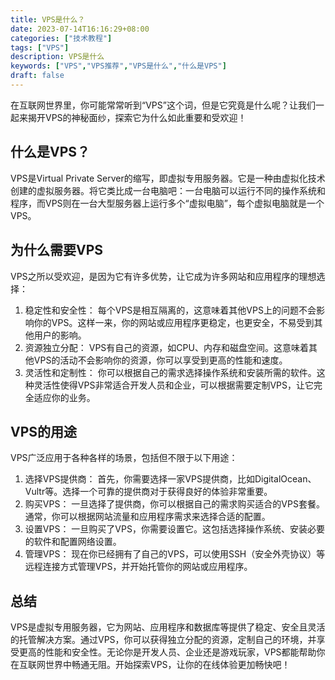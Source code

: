 ```yaml
---
title: VPS是什么？
date: 2023-07-14T16:16:29+08:00
categories: ["技术教程"]
tags: ["VPS"]
description: VPS是什么
keywords: ["VPS","VPS推荐","VPS是什么","什么是VPS"]
draft: false
---
```


在互联网世界里，你可能常常听到“VPS”这个词，但是它究竟是什么呢？让我们一起来揭开VPS的神秘面纱，探索它为什么如此重要和受欢迎！

## 什么是VPS？

VPS是Virtual Private Server的缩写，即虚拟专用服务器。它是一种由虚拟化技术创建的虚拟服务器。将它类比成一台电脑吧：一台电脑可以运行不同的操作系统和程序，而VPS则在一台大型服务器上运行多个“虚拟电脑”，每个虚拟电脑就是一个VPS。

## 为什么需要VPS

VPS之所以受欢迎，是因为它有许多优势，让它成为许多网站和应用程序的理想选择：

1. 稳定性和安全性： 每个VPS是相互隔离的，这意味着其他VPS上的问题不会影响你的VPS。这样一来，你的网站或应用程序更稳定，也更安全，不易受到其他用户的影响。
2. 资源独立分配： VPS有自己的资源，如CPU、内存和磁盘空间。这意味着其他VPS的活动不会影响你的资源，你可以享受到更高的性能和速度。
3. 灵活性和定制性： 你可以根据自己的需求选择操作系统和安装所需的软件。这种灵活性使得VPS非常适合开发人员和企业，可以根据需要定制VPS，让它完全适应你的业务。

## VPS的用途

VPS广泛应用于各种各样的场景，包括但不限于以下用途：

1. 选择VPS提供商： 首先，你需要选择一家VPS提供商，比如DigitalOcean、Vultr等。选择一个可靠的提供商对于获得良好的体验非常重要。
2. 购买VPS： 一旦选择了提供商，你可以根据自己的需求购买适合的VPS套餐。通常，你可以根据网站流量和应用程序需求来选择合适的配置。
3. 设置VPS： 一旦购买了VPS，你需要设置它。这包括选择操作系统、安装必要的软件和配置网络设置。
4. 管理VPS： 现在你已经拥有了自己的VPS，可以使用SSH（安全外壳协议）等远程连接方式管理VPS，并开始托管你的网站或应用程序。

## 总结

VPS是虚拟专用服务器，它为网站、应用程序和数据库等提供了稳定、安全且灵活的托管解决方案。通过VPS，你可以获得独立分配的资源，定制自己的环境，并享受更高的性能和安全性。无论你是开发人员、企业还是游戏玩家，VPS都能帮助你在互联网世界中畅通无阻。开始探索VPS，让你的在线体验更加畅快吧！